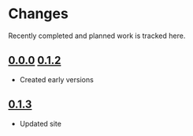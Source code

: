 # Changes
Recently completed and planned work is tracked here.

## [0.0.0](.) [0.1.2](.)
- Created early versions

## [0.1.3](.)
- Updated site
